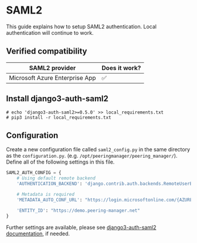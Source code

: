 # SAML2

This guide explains how to setup SAML2 authentication. Local authentication
will continue to work.

## Verified compatibility

| SAML2 provider                  | Does it work?      |
|---------------------------------|--------------------|
| Microsoft Azure Enterprise App  | :white_check_mark: |

## Install django3-auth-saml2

```no-highlight
# echo 'django3-auth-saml2>=0.5.0' >> local_requirements.txt
# pip3 install -r local_requirements.txt
```

## Configuration

Create a new configuration file called `saml2_config.py` in the same directory
as the `configuration.py`. (e.g. `/opt/peeringmanager/peering_manager/`).
Define all of the following settings in this file.

```python
SAML2_AUTH_CONFIG = {
    # Using default remote backend
    'AUTHENTICATION_BACKEND': 'django.contrib.auth.backends.RemoteUserBackend',

    # Metadata is required
    'METADATA_AUTO_CONF_URL': "https://login.microsoftonline.com/{AZURE_TENANT_ID}/federationmetadata/2007-06/federationmetadata.xml?appid={AZURE_APP_ID}",

    'ENTITY_ID': "https://demo.peering-manager.net"
}
```

Further settings are available, please see [django3-auth-saml2
documentation](https://github.com/jeremyschulman/django3-auth-saml2#django-system-configuration),
if needed.
